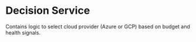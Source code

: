 # Decision Service
Contains logic to select cloud provider (Azure or GCP) based on budget and health signals.
